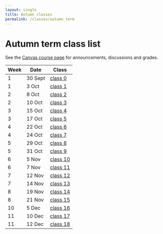 ```yaml
---
layout: single
title: Autumn classes
permalink: /classes/autumn_term
---
```


# Autumn term class list

See the [Canvas course page](https://canvas.bham.ac.uk/courses/41498) for
announcements, discussions and grades.

| Week | Date       | Class                        |
| ---- | ---------- | ---------------------------- |
| 1    |  30 Sept   | [class 0](class_0)   |
| 1    |  3 Oct     | [class 1](class_1)   |
| 2    |  8 Oct     | [class 2](class_2)   |
| 2    | 10 Oct     | [class 3](class_3)   |
| 3    | 15 Oct     | [class 4](class_4)   |
| 3    | 17 Oct     | [class 5](class_5)   |
| 4    | 22 Oct     | [class 6](class_6)   |
| 4    | 24 Oct     | [class 7](class_7)   |
| 5    | 29 Oct     | [class 8](class_8)   |
| 5    | 31 Oct     | [class 9](class_9)   |
| 6    | 5 Nov      | [class 10](class_10) |
| 6    | 7 Nov      | [class 11](class_11) |
| 7    | 12 Nov     | [class 12](class_12) |
| 7    | 14 Nov     | [class 13](class_13) |
| 8    | 19 Nov     | [class 14](class_14) |
| 8    | 21 Nov     | [class 15](class_15) |
| 10   | 5 Dec      | [class 16](class_16) |
| 11   | 10 Dec     | [class 17](class_17) |
| 11   | 12 Dec     | [class 18](class_18) |
